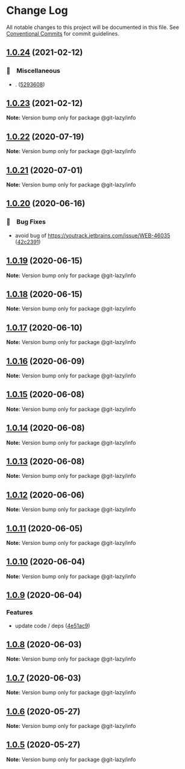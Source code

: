 # Change Log

All notable changes to this project will be documented in this file.
See [Conventional Commits](https://conventionalcommits.org) for commit guidelines.

## [1.0.24](https://github.com/bluelovers/ws-git-lazy/compare/@git-lazy/info@1.0.23...@git-lazy/info@1.0.24) (2021-02-12)


### 🔖　Miscellaneous

* . ([5293608](https://github.com/bluelovers/ws-git-lazy/commit/529360849e1fb6e74278be035363614635572081))





## [1.0.23](https://github.com/bluelovers/ws-git-lazy/compare/@git-lazy/info@1.0.22...@git-lazy/info@1.0.23) (2021-02-12)

**Note:** Version bump only for package @git-lazy/info





## [1.0.22](https://github.com/bluelovers/ws-git-lazy/compare/@git-lazy/info@1.0.21...@git-lazy/info@1.0.22) (2020-07-19)

**Note:** Version bump only for package @git-lazy/info





## [1.0.21](https://github.com/bluelovers/ws-git-lazy/compare/@git-lazy/info@1.0.20...@git-lazy/info@1.0.21) (2020-07-01)

**Note:** Version bump only for package @git-lazy/info





## [1.0.20](https://github.com/bluelovers/ws-git-lazy/compare/@git-lazy/info@1.0.19...@git-lazy/info@1.0.20) (2020-06-16)


### 🐛　Bug Fixes

*  avoid bug of https://youtrack.jetbrains.com/issue/WEB-46035 ([42c2391](https://github.com/bluelovers/ws-git-lazy/commit/42c2391bfed977aa4bbb0f3cb9304e4537e43103))





## [1.0.19](https://github.com/bluelovers/ws-git-lazy/compare/@git-lazy/info@1.0.18...@git-lazy/info@1.0.19) (2020-06-15)

**Note:** Version bump only for package @git-lazy/info





## [1.0.18](https://github.com/bluelovers/ws-git-lazy/compare/@git-lazy/info@1.0.17...@git-lazy/info@1.0.18) (2020-06-15)

**Note:** Version bump only for package @git-lazy/info





## [1.0.17](https://github.com/bluelovers/ws-git-lazy/compare/@git-lazy/info@1.0.16...@git-lazy/info@1.0.17) (2020-06-10)

**Note:** Version bump only for package @git-lazy/info





## [1.0.16](https://github.com/bluelovers/ws-git-lazy/compare/@git-lazy/info@1.0.15...@git-lazy/info@1.0.16) (2020-06-09)

**Note:** Version bump only for package @git-lazy/info





## [1.0.15](https://github.com/bluelovers/ws-git-lazy/compare/@git-lazy/info@1.0.14...@git-lazy/info@1.0.15) (2020-06-08)

**Note:** Version bump only for package @git-lazy/info





## [1.0.14](https://github.com/bluelovers/ws-git-lazy/compare/@git-lazy/info@1.0.13...@git-lazy/info@1.0.14) (2020-06-08)

**Note:** Version bump only for package @git-lazy/info





## [1.0.13](https://github.com/bluelovers/ws-git-lazy/compare/@git-lazy/info@1.0.12...@git-lazy/info@1.0.13) (2020-06-08)

**Note:** Version bump only for package @git-lazy/info





## [1.0.12](https://github.com/bluelovers/ws-git-lazy/compare/@git-lazy/info@1.0.11...@git-lazy/info@1.0.12) (2020-06-06)

**Note:** Version bump only for package @git-lazy/info





## [1.0.11](https://github.com/bluelovers/ws-git-lazy/compare/@git-lazy/info@1.0.10...@git-lazy/info@1.0.11) (2020-06-05)

**Note:** Version bump only for package @git-lazy/info





## [1.0.10](https://github.com/bluelovers/ws-git-lazy/compare/@git-lazy/info@1.0.9...@git-lazy/info@1.0.10) (2020-06-04)

**Note:** Version bump only for package @git-lazy/info





## [1.0.9](https://github.com/bluelovers/ws-git-lazy/compare/@git-lazy/info@1.0.8...@git-lazy/info@1.0.9) (2020-06-04)


### Features

* update code / deps ([4e51ac9](https://github.com/bluelovers/ws-git-lazy/commit/4e51ac92473ecd9d855c0fdbe52530a1b9d4ca82))





## [1.0.8](https://github.com/bluelovers/ws-git-lazy/compare/@git-lazy/info@1.0.7...@git-lazy/info@1.0.8) (2020-06-03)

**Note:** Version bump only for package @git-lazy/info





## [1.0.7](https://github.com/bluelovers/ws-git-lazy/compare/@git-lazy/info@1.0.6...@git-lazy/info@1.0.7) (2020-06-03)

**Note:** Version bump only for package @git-lazy/info





## [1.0.6](https://github.com/bluelovers/ws-git-lazy/compare/@git-lazy/info@1.0.5...@git-lazy/info@1.0.6) (2020-05-27)

**Note:** Version bump only for package @git-lazy/info





## [1.0.5](https://github.com/bluelovers/ws-git-lazy/compare/@git-lazy/info@1.0.4...@git-lazy/info@1.0.5) (2020-05-27)

**Note:** Version bump only for package @git-lazy/info
